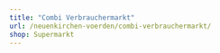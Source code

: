 ```yaml
---
title: "Combi Verbrauchermarkt"
url: /neuenkirchen-voerden/combi-verbrauchermarkt/
shop: Supermarkt
---
```

